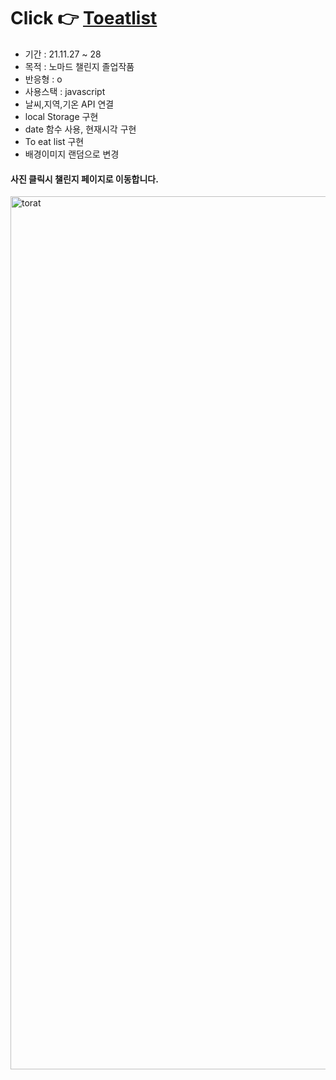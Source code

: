 # Click 👉 <a href ="https://awesomeyelim.github.io/toeat1.github.io/">Toeatlist</a>
- 기간 : 21.11.27 ~ 28
- 목적 : 노마드 챌린지 졸업작품
- 반응형 : o
- 사용스택 : javascript
- 날씨,지역,기온 API 연결
- local Storage 구현
- date 함수 사용, 현재시각 구현
- To eat list 구현
- 배경이미지 랜덤으로 변경


#### 사진 클릭시 챌린지 페이지로 이동합니다.
<a href="https://nomadcoders.co/community/thread/1506">
  <img width="1397" alt="torat" src="https://user-images.githubusercontent.com/93499143/147185244-db83a641-9391-4c01-9c72-b93b3e045598.png">
</a>
